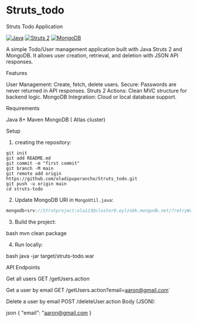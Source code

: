 # Struts_todo



 Struts Todo Application

[![Java](https://img.shields.io/badge/Java-8+-blue.svg)](https://www.java.com/)
[![Struts 2](https://img.shields.io/badge/Struts-2.5-orange.svg)](https://struts.apache.org/)
[![MongoDB](https://img.shields.io/badge/MongoDB-Atlas-green.svg)](https://www.mongodb.com/)

A simple Todo/User management application built with Java Struts 2 and MongoDB.
It allows user creation, retrieval, and deletion with JSON API responses.


Features

User Management: Create, fetch, delete users.
Secure: Passwords are never returned in API responses.
Struts 2 Actions: Clean MVC structure for backend logic.
MongoDB Integration: Cloud or local database support.


Requirements

Java 8+
Maven
MongoDB ( Atlas cluster)

 Setup

1. creating the repository:

```echo "# Struts_todo" >> README.md
git init
git add README.md
git commit -m "first commit"
git branch -M main
git remote add origin https://github.com/oladipuporancho/Struts_todo.git
git push -u origin main
cd struts-todo
```

2. Update MongoDB URI in `MongoUtil.java`:

```java
mongodb+srv://Strutproject:ola123@cluster0.eylzobk.mongodb.net/?retryWrites=true&w=majority
```

3. Build the project:

bash
mvn clean package


4. Run locally:

bash
java -jar target/struts-todo.war


 API Endpoints

Get all users
GET /getUsers.action

Get a user by email
GET /getUsers.action?email=aaron@gmail.com`

 Delete a user by email
  POST /deleteUser.action
  Body (JSON):

  json
  {
      "email": "aaron@gmail.com
  }
